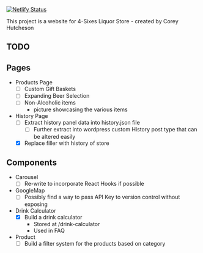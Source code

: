 [![Netlify Status](https://api.netlify.com/api/v1/badges/f2591d35-5197-40e8-ae80-2184b1776e12/deploy-status)](https://app.netlify.com/sites/4-sixes-liquor/deploys)

This project is a website for 4-Sixes Liquor Store - created by Corey Hutcheson

## TODO

## Pages

- Products Page
  - [ ] Custom Gift Baskets
  - [ ] Expanding Beer Selection
  - [ ] Non-Alcoholic items
    - picture showcasing the various items
- History Page
  - [ ] Extract history panel data into history.json file
    - [ ] Further extract into wordpress custom History post type that can be altered easily
  - [x] Replace filler with history of store

## Components

- Carousel
  - [ ] Re-write to incorporate React Hooks if possible
- GoogleMap
  - [ ] Possibly find a way to pass API Key to version control without exposing
- Drink Calculator
  - [x] Build a drink calculator
    - Stored at /drink-calculator
    - Used in FAQ
- Product
  - [ ] Build a filter system for the products based on category
